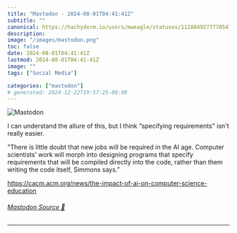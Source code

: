 ```yaml
---
title: "Mastodon - 2024-08-01T04:41:41Z"
subtitle: ""
canonical: https://hachyderm.io/users/mweagle/statuses/112884927777054718
description:
image: "/images/mastodon.png"
toc: false
date: 2024-08-01T04:41:41Z
lastmod: 2024-08-01T04:41:41Z
image: ""
tags: ["Social Media"]

categories: ["mastodon"]
# generated: 2024-12-22T19:57:25-08:00
---
```

![Mastodon](/images/mastodon.png)

<p>I can understand the allure of this, but I  think “specifying requirements&quot; isn&#39;t really easier.</p><p>&quot;There is little doubt that new jobs will be required in the AI age. Computer scientists’ work will morph into designing programs that specify requirements that will be compiled directly into the code, rather than them writing the code itself, Simmons says.”</p><p><a href="https://cacm.acm.org/news/the-impact-of-ai-on-computer-science-education" target="_blank" rel="nofollow noopener noreferrer" translate="no"><span class="invisible">https://</span><span class="ellipsis">cacm.acm.org/news/the-impact-o</span><span class="invisible">f-ai-on-computer-science-education</span></a></p>


###### [Mastodon Source 🐘](https://hachyderm.io/@mweagle/112884927777054718)

___
